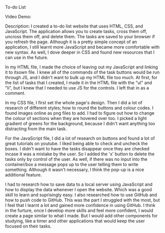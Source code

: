 To-do List

Video Demo:  <URL HERE>

Description:
I created a to-do list website that uses HTML, CSS, and JavaScript. The application allows you to create tasks, cross them off, uncross them off, and delete them. The tasks are saved to your browser if you refresh the page. 
Although it is a pretty simple concept of an application, I still learnt more JavaScript and became more comfortable with new syntax. As well, I dove deeper in CSS and found new resources that I can use in the future. 

In my HTML file, I made the choice of leaving out my JavaScript and linking it to itsown file. I knew all of the commands of the task buttons would be run through JS, and I didn't want to bulk up my HTML file too much. At first, for the list of tasks that I created, I made it in the HTML file with the "ul" and "li", but I knew that I needed to use JS for the controls. I left that in as a comment. 

In my CSS file, I first set the whole page's design. Then I did a lot of research of different styles; how to round the buttons and colour codes. I found images online as png files to add. I had to figure out how to change the colour of sections when they are hovered over too. I picked a light gradient of greens for the background, because I didn't want anything too distracting from the main task. 

For the JavaScript file, I did a lot of research on buttons and found a lot of great tutorials on youtube. I liked being able to check and uncheck the boxes. I didn't want to have the tasks disappear once they are checked incase it was a mistake by the user. So I added the 'x' button to delete the tasks only by control of the user. As well, if there was no input into the container/box a message pops up to the user telling them to write something. Although it wasn't necessary, I think the pop-up is a nice additional feature.

I had to research how to save data to a local server using JavaScript and how to display the data whenever I open the website. Which was a good skill to learn and suprisingly easy.
I also researched how to use GitHub and how to push code to GitHub. This was the part I struggled with the most, but I feel that I learnt a lot and gained more confidence in using GitHub. 
I think in the furture, once I develop more skills and feel more confident, I would create a page similar to what I made. But I would add other components for studying, like a timer and other applications that would keep the user focused on their tasks. 


